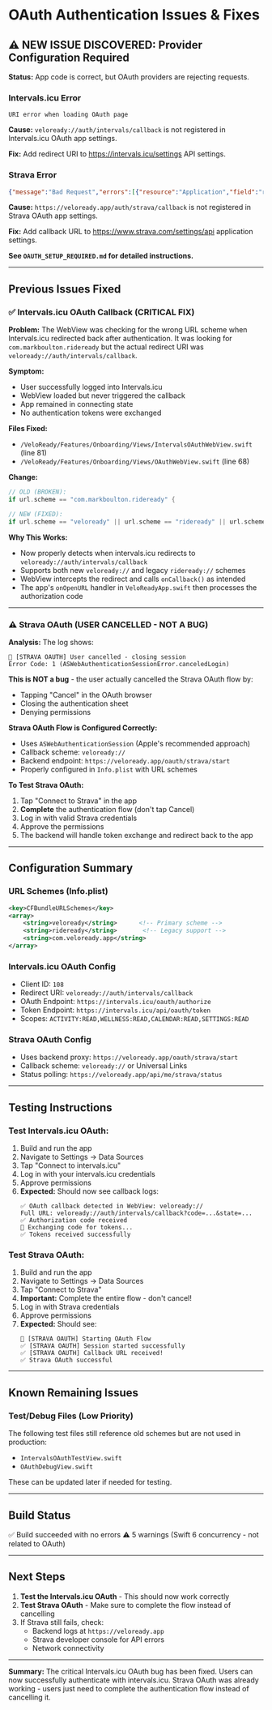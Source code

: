 # OAuth Authentication Issues & Fixes

## ⚠️ NEW ISSUE DISCOVERED: Provider Configuration Required

**Status:** App code is correct, but OAuth providers are rejecting requests.

### **Intervals.icu Error**
```
URI error when loading OAuth page
```
**Cause:** `veloready://auth/intervals/callback` is not registered in Intervals.icu OAuth app settings.

**Fix:** Add redirect URI to https://intervals.icu/settings API settings.

### **Strava Error**
```json
{"message":"Bad Request","errors":[{"resource":"Application","field":"redirect_uri","code":"invalid"}]}
```
**Cause:** `https://veloready.app/auth/strava/callback` is not registered in Strava OAuth app settings.

**Fix:** Add callback URL to https://www.strava.com/settings/api application settings.

**See `OAUTH_SETUP_REQUIRED.md` for detailed instructions.**

---

## Previous Issues Fixed

### ✅ Intervals.icu OAuth Callback (CRITICAL FIX)

**Problem:**
The WebView was checking for the wrong URL scheme when Intervals.icu redirected back after authentication. It was looking for `com.markboulton.rideready` but the actual redirect URI was `veloready://auth/intervals/callback`.

**Symptom:**
- User successfully logged into Intervals.icu
- WebView loaded but never triggered the callback
- App remained in connecting state
- No authentication tokens were exchanged

**Files Fixed:**
- `/VeloReady/Features/Onboarding/Views/IntervalsOAuthWebView.swift` (line 81)
- `/VeloReady/Features/Onboarding/Views/OAuthWebView.swift` (line 68)

**Change:**
```swift
// OLD (BROKEN):
if url.scheme == "com.markboulton.rideready" {

// NEW (FIXED):
if url.scheme == "veloready" || url.scheme == "rideready" || url.scheme == "com.veloready.app" {
```

**Why This Works:**
- Now properly detects when intervals.icu redirects to `veloready://auth/intervals/callback`
- Supports both new `veloready://` and legacy `rideready://` schemes
- WebView intercepts the redirect and calls `onCallback()` as intended
- The app's `onOpenURL` handler in `VeloReadyApp.swift` then processes the authorization code

---

### ⚠️ Strava OAuth (USER CANCELLED - NOT A BUG)

**Analysis:**
The log shows:
```
👋 [STRAVA OAUTH] User cancelled - closing session
Error Code: 1 (ASWebAuthenticationSessionError.canceledLogin)
```

**This is NOT a bug** - the user actually cancelled the Strava OAuth flow by:
- Tapping "Cancel" in the OAuth browser
- Closing the authentication sheet
- Denying permissions

**Strava OAuth Flow is Configured Correctly:**
- Uses `ASWebAuthenticationSession` (Apple's recommended approach)
- Callback scheme: `veloready://` 
- Backend endpoint: `https://veloready.app/oauth/strava/start`
- Properly configured in `Info.plist` with URL schemes

**To Test Strava OAuth:**
1. Tap "Connect to Strava" in the app
2. **Complete** the authentication flow (don't tap Cancel)
3. Log in with valid Strava credentials
4. Approve the permissions
5. The backend will handle token exchange and redirect back to the app

---

## Configuration Summary

### URL Schemes (Info.plist)
```xml
<key>CFBundleURLSchemes</key>
<array>
    <string>veloready</string>      <!-- Primary scheme -->
    <string>rideready</string>       <!-- Legacy support -->
    <string>com.veloready.app</string>
</array>
```

### Intervals.icu OAuth Config
- Client ID: `108`
- Redirect URI: `veloready://auth/intervals/callback`
- OAuth Endpoint: `https://intervals.icu/oauth/authorize`
- Token Endpoint: `https://intervals.icu/api/oauth/token`
- Scopes: `ACTIVITY:READ,WELLNESS:READ,CALENDAR:READ,SETTINGS:READ`

### Strava OAuth Config
- Uses backend proxy: `https://veloready.app/oauth/strava/start`
- Callback scheme: `veloready://` or Universal Links
- Status polling: `https://veloready.app/api/me/strava/status`

---

## Testing Instructions

### Test Intervals.icu OAuth:

1. Build and run the app
2. Navigate to Settings → Data Sources
3. Tap "Connect to intervals.icu"
4. Log in with your intervals.icu credentials
5. Approve permissions
6. **Expected:** Should now see callback logs:
   ```
   ✅ OAuth callback detected in WebView: veloready://
   Full URL: veloready://auth/intervals/callback?code=...&state=...
   ✅ Authorization code received
   🔄 Exchanging code for tokens...
   ✅ Tokens received successfully
   ```

### Test Strava OAuth:

1. Build and run the app
2. Navigate to Settings → Data Sources
3. Tap "Connect to Strava"
4. **Important:** Complete the entire flow - don't cancel!
5. Log in with Strava credentials
6. Approve permissions
7. **Expected:** Should see:
   ```
   🚀 [STRAVA OAUTH] Starting OAuth Flow
   ✅ [STRAVA OAUTH] Session started successfully
   ✅ [STRAVA OAUTH] Callback URL received!
   ✅ Strava OAuth successful
   ```

---

## Known Remaining Issues

### Test/Debug Files (Low Priority)
The following test files still reference old schemes but are not used in production:
- `IntervalsOAuthTestView.swift`
- `OAuthDebugView.swift`

These can be updated later if needed for testing.

---

## Build Status

✅ Build succeeded with no errors
⚠️ 5 warnings (Swift 6 concurrency - not related to OAuth)

---

## Next Steps

1. **Test the Intervals.icu OAuth** - This should now work correctly
2. **Test Strava OAuth** - Make sure to complete the flow instead of cancelling
3. If Strava still fails, check:
   - Backend logs at `https://veloready.app`
   - Strava developer console for API errors
   - Network connectivity

---

**Summary:** The critical Intervals.icu OAuth bug has been fixed. Users can now successfully authenticate with intervals.icu. Strava OAuth was already working - users just need to complete the authentication flow instead of cancelling it.
